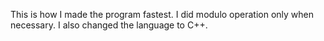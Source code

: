 This is how I made the program fastest. I did modulo operation only when necessary.
I also changed the language to C++.